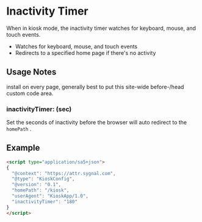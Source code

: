 # Inactivity Timer

When in kiosk mode, the inactivity timer watches for keyboard, mouse, and touch events.

* Watches for keyboard, mouse, and touch events&#x20;
* Redirects to a specified home page if there's no activity&#x20;

## Usage Notes&#x20;

install on every page, generally best to put this site-wide before-/head custom code area.&#x20;

### inactivityTimer: (sec) &#x20;

Set the seconds of inactivity before the browser will auto redirect to the `homePath` .&#x20;

## Example&#x20;

```html
<script type="application/sa5+json">
{
  "@context": "https://attr.sygnal.com",
  "@type": "KioskConfig",
  "@version": "0.1",
  "homePath": "/kiosk", 
  "userAgent": "KioskApp/1.0", 
  "inactivityTimer": "180"  
}
</script>
```



